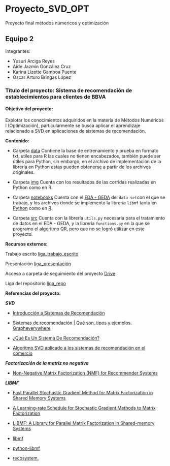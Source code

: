 # Proyecto_SVD_OPT
Proyecto final métodos númericos y optimización

## Equipo 2

Integrantes:

* Yusuri Arciga Reyes
* Aide Jazmín González Cruz
* Karina Lizette Gamboa Puente
* Oscar Arturo Bringas López


### **Título del proyecto**: Sistema de recomendación de establecimientos para clientes de BBVA


#### **Objetivo del proyecto**: 

Explotar los conocimientos adquiridos en la materia de Métodos Numéricos I (Optimización), particularmente se busca aplicar el aprendizaje relacionado a SVD en aplicaciones de sistemas de recomendación.

**Contenido:**

- Carpeta [data](https://github.com/AideJGC/Proyecto_SVD_OPT/tree/main/data) Contiene la base de entrenamiento y prueba en formato txt, utiles para R las cuales no tienen encabezados, también puede ser útiles para Python, sin embargo, en el archivo de implementación de la librería en Python estas pueden obtenerse a partir de los archivos originales.

- Carpeta [img](https://github.com/AideJGC/Proyecto_SVD_OPT/tree/main/img) Cuenta con los resultados de las corridas realizadas en Python como en R.

- Carpeta [notebooks](https://github.com/AideJGC/Proyecto_SVD_OPT/tree/main/notebooks) Cuenta con el [EDA - GEDA](https://github.com/AideJGC/Proyecto_SVD_OPT/blob/main/notebooks/EDA_BBVA.ipynb) del `data set`con el que se trabajo, y los archivos donde se implemento la librería `libmf` tanto en [Python](https://github.com/AideJGC/Proyecto_SVD_OPT/blob/main/notebooks/Implementacion_LIBMF_Python.ipynb) como en [R](https://github.com/AideJGC/Proyecto_SVD_OPT/blob/main/notebooks/Implementacion_LIBMF_R.Rmd).

- Carpeta [src](https://github.com/AideJGC/Proyecto_SVD_OPT/tree/main/src) Cuenta con la librería `utils.py` necesaria para el tratamiento de datos en el EDA - GEDA, y la librería `functions.py` en la que se programo el algoritmo QR, pero que no se logró utilizar en este proyecto.



**Recursos externos:**


Trabajo escrito [liga_trabajo_escrito](https://drive.google.com/file/d/18BbDeOR05CJearVb1k0JN5lOGdvswdQm/view?usp=sharing)

Presentación [liga_presentación](https://drive.google.com/file/d/1xgNFPjlFZQxFK8uyAmHIPD-9ULKmkZ_K/view?usp=sharing)

Acceso a carpeta de seguimiento del proyecto [Drive](https://drive.google.com/drive/u/2/folders/1615XRAEYcm5-ao3OmS8FfB10SQJom5Ki)

Liga del repositorio [liga_repo](https://github.com/AideJGC/Proyecto_SVD_OPT/)


**Referencias del proyecto:**

***SVD***

* [Introducción a Sistemas de Recomendación](https://blog.bi-geek.com/introduccion-a-sistemas-de-recomendacion/)

* [Sistemas de recomendación | Qué son, tipos y ejemplos. Grapheverywhere](https://www.grapheverywhere.com/sistemas-de-recomendacion-que-son-tipos-y-ejemplos/)

* [¿Qué Es Un Sistema De Recomendación?](https://www.smarthint.co/es/que-es-un-sistema-de-recomendacion-2/)

* [Algoritmo SVD aplicado a los sistemas de recomendación en el comercio](https://revistas.udistrital.edu.co/index.php/tia/article/view/11827)


***Factorización de la matriz no negativa***

* [Non-Negative Matrix Factorization (NMF) for Recommender Systems](https://medium.com/@farnazgh73/non-negative-matrix-factorization-nmf-4798d29e8c62)


***LIBMF***

* [Fast Parallel Stochastic Gradient Method for Matrix Factorization in Shared Memory Systems](https://www.csie.ntu.edu.tw/~cjlin/papers/libmf/libmf_journal.pdf)

* [A Learning-rate Schedule for Stochastic Gradient Methods to Matrix Factorization](https://www.csie.ntu.edu.tw/~cjlin/papers/libmf/mf_adaptive_pakdd.pdf)

* [LIBMF: A Library for Parallel Matrix Factorization in Shared-memory Systems](https://www.csie.ntu.edu.tw/~cjlin/papers/libmf/libmf_open_source.pdf)

* [libmf](https://github.com/cjlin1/libmf)

* [python-libmf](https://github.com/PorkShoulderHolder/python-libmf/tree/master/libmf)

* [recosystem.](https://cran.r-project.org/web/packages/recosystem/recosystem.pdf)




